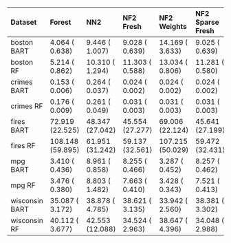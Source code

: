 | Dataset        | Forest           | NN2             | NF2 Fresh       | NF2 Weights      | NF2 Sparse Fresh   | NF2 Sparse Weights   |
|:---------------|:-----------------|:----------------|:----------------|:-----------------|:-------------------|:---------------------|
| boston BART    | 4.064 ( 0.638)   | 9.446 ( 1.007)  | 9.028 ( 0.639)  | 14.169 ( 3.633)  | 9.025 ( 0.639)     | 14.168 ( 3.633)      |
| boston RF      | 5.214 ( 0.862)   | 10.310 ( 1.294) | 11.303 ( 0.588) | 13.034 ( 0.806)  | 11.281 ( 0.580)    | 13.027 ( 0.801)      |
| crimes BART    | 0.153 ( 0.006)   | 0.264 ( 0.037)  | 0.024 ( 0.002)  | 0.024 ( 0.002)   | 0.024 ( 0.002)     | 0.024 ( 0.002)       |
| crimes RF      | 0.176 ( 0.009)   | 0.261 ( 0.049)  | 0.031 ( 0.003)  | 0.031 ( 0.003)   | 0.031 ( 0.003)     | 0.031 ( 0.003)       |
| fires BART     | 72.919 (22.525)  | 48.347 (27.042) | 45.554 (27.277) | 69.006 (22.124)  | 45.641 (27.199)    | 68.849 (22.056)      |
| fires RF       | 108.148 (59.895) | 61.951 (31.242) | 59.137 (32.561) | 107.215 (50.029) | 59.472 (32.431)    | 107.363 (49.853)     |
| mpg BART       | 3.410 ( 0.436)   | 8.961 ( 0.858)  | 8.255 ( 0.466)  | 3.287 ( 0.452)   | 8.257 ( 0.462)     | 3.280 ( 0.452)       |
| mpg RF         | 3.476 ( 0.380)   | 8.803 ( 1.482)  | 7.663 ( 0.410)  | 3.428 ( 0.343)   | 7.521 ( 0.413)     | 3.426 ( 0.341)       |
| wisconsin BART | 35.087 ( 3.172)  | 38.878 ( 4.785) | 38.621 ( 3.135) | 33.942 ( 2.560)  | 38.381 ( 3.302)    | 34.164 ( 2.822)      |
| wisconsin RF   | 40.112 ( 3.677)  | 42.553 (12.088) | 34.524 ( 2.963) | 38.647 ( 4.396)  | 34.048 ( 2.988)    | 38.834 ( 3.970)      |
